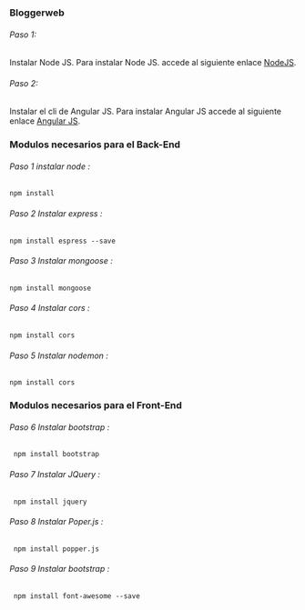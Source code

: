 ###  Bloggerweb

###### Paso 1:
Instalar Node JS.
Para instalar Node JS. accede al siguiente enlace [NodeJS](https://nodejs.org/).

###### Paso 2:
Instalar el cli de Angular JS. 
Para instalar Angular JS accede al siguiente enlace [Angular JS](https://angular.io/).


### Modulos necesarios para el Back-End

###### Paso 1 instalar node :
```
npm install 

```

###### Paso 2 Instalar express :
```
npm install espress --save

```
###### Paso 3 Instalar mongoose :
```
npm install mongoose

```
###### Paso 4 Instalar cors :
```
npm install cors

```
###### Paso 5 Instalar nodemon  :
```
npm install cors

```

### Modulos necesarios para el Front-End

###### Paso 6 Instalar bootstrap  :
```
 npm install bootstrap

```
###### Paso 7 Instalar JQuery :
```
 npm install jquery

```
###### Paso 8 Instalar Poper.js  :
```
 npm install popper.js

```
###### Paso 9 Instalar bootstrap  :
```
 npm install font-awesome --save

```






